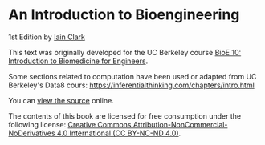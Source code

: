 # An Introduction to Bioengineering

1st Edition by [Iain Clark](https://bioeng.berkeley.edu/faculty/iain-clark)

This text was originally developed for the UC Berkeley course [BioE 10: Introduction to Biomedicine for Engineers][bioe10].

Some sections related to computation have been used or adapted from UC Berkeley's Data8 cours: https://inferentialthinking.com/chapters/intro.html

You can [view the source][source] online.

[bioe10]: https://github.com/bioe10/textbook
[ghpages]: https://github.com/bioe10/textbook/tree/gh-pages
[source]: https://github.com/bioe10/textbook

The contents of this book are licensed for free consumption under the following license:
[Creative Commons Attribution-NonCommercial-NoDerivatives 4.0 International (CC BY-NC-ND 4.0)](https://creativecommons.org/licenses/by-nc-nd/4.0/).
